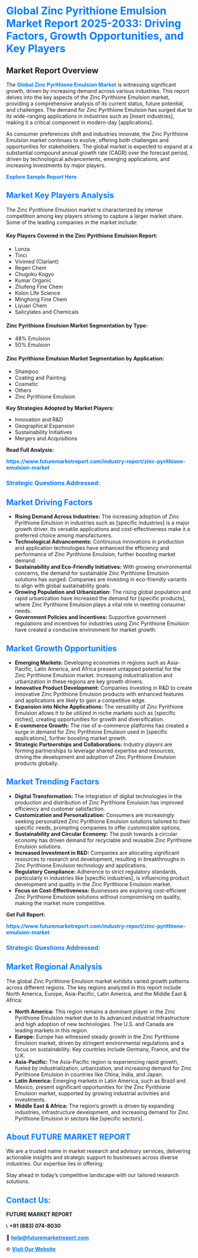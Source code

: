 <h1 style="color: #007BFF;">Global Zinc Pyrithione Emulsion Market Report 2025-2033: Driving Factors, Growth Opportunities, and Key Players</h1>

<section id="overview">
<h2>Market Report Overview</h2>
<p>The <a href="https://www.futuremarketreport.com/industry-report/zinc-pyrithione-emulsion-market" style="color: #007BFF; text-decoration: none;"><strong>Global Zinc Pyrithione Emulsion Market</strong></a> is witnessing significant growth, driven by increasing demand across various industries. This report delves into the key aspects of the Zinc Pyrithione Emulsion market, providing a comprehensive analysis of its current status, future potential, and challenges. The demand for Zinc Pyrithione Emulsion has surged due to its wide-ranging applications in industries such as [insert industries], making it a critical component in modern-day [applications].</p>
<p>As consumer preferences shift and industries innovate, the Zinc Pyrithione Emulsion market continues to evolve, offering both challenges and opportunities for stakeholders. The global market is expected to expand at a substantial compound annual growth rate (CAGR) over the forecast period, driven by technological advancements, emerging applications, and increasing investments by major players.</p>
</section>

<section id="overview">
<p><a href="https://www.futuremarketreport.com/request-sample/reportId=121215" style="color: #007BFF; text-decoration: none;"><strong>Explore Sample Report Here</strong></a></p>
</section>

<section id="key-players">
<h2 style="color: #007BFF;">Market Key Players Analysis</h2>
<p>The Zinc Pyrithione Emulsion market is characterized by intense competition among key players striving to capture a larger market share. Some of the leading companies in the market include:</p>
<h4>Key Players Covered in the Zinc Pyrithione Emulsion Report:</h4>
<ul><li>Lonza</li><li>Tinci</li><li>Vivimed (Clariant)</li><li>Regen Chem</li><li>Chugoku Kogyo</li><li>Kumar Organic</li><li>Zhufeng Fine Chem</li><li>Kolon Life Science</li><li>Minghong Fine Chem</li><li>Liyuan Chem</li><li>Salicylates and Chemicals</li></ul>
<h4>Zinc Pyrithione Emulsion Market Segmentation by Type:</h4>
<ul><li>48% Emulsion</li><li>50% Emulsion</li></ul>

<h4>Zinc Pyrithione Emulsion Market Segmentation by Application:</h4>
<ul><li>Shampoo</li><li>Coating and Painting</li><li>Cosmetic</li><li>Others</li><li>Zinc Pyrithione Emulsion</li></ul>
<p><strong>Key Strategies Adopted by Market Players:</strong></p>
<ul>
<li>Innovation and R&D</li>
<li>Geographical Expansion</li>
<li>Sustainability Initiatives</li>
<li>Mergers and Acquisitions</li>
</ul>
</section>

<section>
<p><strong>Read Full Analysis: </strong></p><a href="https://www.futuremarketreport.com/industry-report/zinc-pyrithione-emulsion-market" style="color: #007BFF; text-decoration: none;"><strong>https://www.futuremarketreport.com/industry-report/zinc-pyrithione-emulsion-market</strong></a>
<h3 style="color: #007BFF;">Strategic Questions Addressed:</h3>
</section>

<section id="driving-factors">
<h2 style="color: #007BFF;">Market Driving Factors</h2>
<ul>
<li><strong>Rising Demand Across Industries:</strong> The increasing adoption of Zinc Pyrithione Emulsion in industries such as [specific industries] is a major growth driver. Its versatile applications and cost-effectiveness make it a preferred choice among manufacturers.</li>
<li><strong>Technological Advancements:</strong> Continuous innovations in production and application technologies have enhanced the efficiency and performance of Zinc Pyrithione Emulsion, further boosting market demand.</li>
<li><strong>Sustainability and Eco-Friendly Initiatives:</strong> With growing environmental concerns, the demand for sustainable Zinc Pyrithione Emulsion solutions has surged. Companies are investing in eco-friendly variants to align with global sustainability goals.</li>
<li><strong>Growing Population and Urbanization:</strong> The rising global population and rapid urbanization have increased the demand for [specific products], where Zinc Pyrithione Emulsion plays a vital role in meeting consumer needs.</li>
<li><strong>Government Policies and Incentives:</strong> Supportive government regulations and incentives for industries using Zinc Pyrithione Emulsion have created a conducive environment for market growth.</li>
</ul>
</section>

<section id="growth-opportunities">
<h2 style="color: #007BFF;">Market Growth Opportunities</h2>
<ul>
<li><strong>Emerging Markets:</strong> Developing economies in regions such as Asia-Pacific, Latin America, and Africa present untapped potential for the Zinc Pyrithione Emulsion market. Increasing industrialization and urbanization in these regions are key growth drivers.</li>
<li><strong>Innovative Product Development:</strong> Companies investing in R&D to create innovative Zinc Pyrithione Emulsion products with enhanced features and applications are likely to gain a competitive edge.</li>
<li><strong>Expansion into Niche Applications:</strong> The versatility of Zinc Pyrithione Emulsion allows it to be utilized in niche markets such as [specific niches], creating opportunities for growth and diversification.</li>
<li><strong>E-commerce Growth:</strong> The rise of e-commerce platforms has created a surge in demand for Zinc Pyrithione Emulsion used in [specific applications], further boosting market growth.</li>
<li><strong>Strategic Partnerships and Collaborations:</strong> Industry players are forming partnerships to leverage shared expertise and resources, driving the development and adoption of Zinc Pyrithione Emulsion products globally.</li>
</ul>
</section>

<section id="trending-factors">
<h2 style="color: #007BFF;">Market Trending Factors</h2>
<ul>
<li><strong>Digital Transformation:</strong> The integration of digital technologies in the production and distribution of Zinc Pyrithione Emulsion has improved efficiency and customer satisfaction.</li>
<li><strong>Customization and Personalization:</strong> Consumers are increasingly seeking personalized Zinc Pyrithione Emulsion solutions tailored to their specific needs, prompting companies to offer customizable options.</li>
<li><strong>Sustainability and Circular Economy:</strong> The push towards a circular economy has driven demand for recyclable and reusable Zinc Pyrithione Emulsion solutions.</li>
<li><strong>Increased Investment in R&D:</strong> Companies are allocating significant resources to research and development, resulting in breakthroughs in Zinc Pyrithione Emulsion technology and applications.</li>
<li><strong>Regulatory Compliance:</strong> Adherence to strict regulatory standards, particularly in industries like [specific industries], is influencing product development and quality in the Zinc Pyrithione Emulsion market.</li>
<li><strong>Focus on Cost-Effectiveness:</strong> Businesses are exploring cost-efficient Zinc Pyrithione Emulsion solutions without compromising on quality, making the market more competitive.</li>
</ul>
</section>

<section>
<p><strong>Get Full Report: </strong></p><a href="https://www.futuremarketreport.com/industry-report/zinc-pyrithione-emulsion-market" style="color: #007BFF; text-decoration: none;"><strong>https://www.futuremarketreport.com/industry-report/zinc-pyrithione-emulsion-market</strong></a>
<h3 style="color: #007BFF;">Strategic Questions Addressed:</h3>
</section>


<section id="regional-analysis">
<h2 style="color: #007BFF;">Market Regional Analysis</h2>
<p>The global Zinc Pyrithione Emulsion market exhibits varied growth patterns across different regions. The key regions analyzed in this report include North America, Europe, Asia-Pacific, Latin America, and the Middle East & Africa:</p>
<ul>
<li><strong>North America:</strong> This region remains a dominant player in the Zinc Pyrithione Emulsion market due to its advanced industrial infrastructure and high adoption of new technologies. The U.S. and Canada are leading markets in this region.</li>
<li><strong>Europe:</strong> Europe has witnessed steady growth in the Zinc Pyrithione Emulsion market, driven by stringent environmental regulations and a focus on sustainability. Key countries include Germany, France, and the U.K.</li>
<li><strong>Asia-Pacific:</strong> The Asia-Pacific region is experiencing rapid growth, fueled by industrialization, urbanization, and increasing demand for Zinc Pyrithione Emulsion in countries like China, India, and Japan.</li>
<li><strong>Latin America:</strong> Emerging markets in Latin America, such as Brazil and Mexico, present significant opportunities for the Zinc Pyrithione Emulsion market, supported by growing industrial activities and investments.</li>
<li><strong>Middle East & Africa:</strong> The region’s growth is driven by expanding industries, infrastructure development, and increasing demand for Zinc Pyrithione Emulsion in sectors like [specific sectors].</li>
</ul>
</section>

<footer>
<h2 style="color: #007BFF;">About FUTURE MARKET REPORT</h2>
<p>We are a trusted name in market research and advisory services, delivering actionable insights and strategic support to businesses across diverse industries. Our expertise lies in offering:</p>

<p>Stay ahead in today’s competitive landscape with our tailored research solutions.</p>

<h2 style="color: #007BFF;">Contact Us:</h2>
<p><strong>FUTURE MARKET REPORT</strong></p>
<p>📞 <strong>+91 (883) 074-8030</strong></p>
<p>📧 <strong><a href="mailto:help@futuremarketreport.com" style="color: #007BFF;">help@futuremarketreport.com</a></strong></p>
<p>🌐 <strong><a href="https://www.futuremarketreport.com/" style="color: #007BFF;">Visit Our Website</a></strong></p>
</footer>